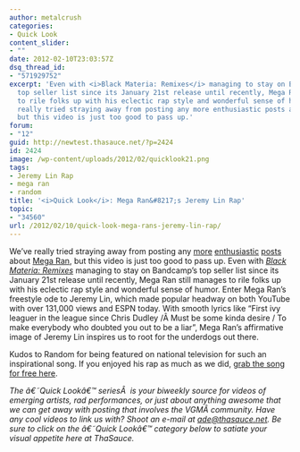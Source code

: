 ```yaml
---
author: metalcrush
categories:
- Quick Look
content_slider:
- ""
date: 2012-02-10T23:03:57Z
dsq_thread_id:
- "571929752"
excerpt: 'Even with <i>Black Materia: Remixes</i> managing to stay on Bandcamp''s
  top seller list since its January 21st release until recently, Mega Ran still manages
  to rile folks up with his eclectic rap style and wonderful sense of humor. We''ve
  really tried straying away from posting any more enthusiastic posts about Mega Ran,
  but this video is just too good to pass up.'
forum:
- "12"
guid: http://newtest.thasauce.net/?p=2424
id: 2424
image: /wp-content/uploads/2012/02/quicklook21.png
tags:
- Jeremy Lin Rap
- mega ran
- random
title: '<i>Quick Look</i>: Mega Ran&#8217;s Jeremy Lin Rap'
topic:
- "34560"
url: /2012/02/10/quick-look-mega-rans-jeremy-lin-rap/
---
```


<center>
</center>

We&#8217;ve really tried straying away from posting any [more](http://newtest.thasauce.net/2012/01/24/randoms-black-materia-remixes-scheduled-for-release-on-jan-31st/) [enthusiastic](http://thasauce.net/2011/06/26/mega-ran-releases-new-video-one-winged-angel/) [posts](http://thasauce.net/2011/08/23/quick-look-mega-rans-pump-it-up-feat-adam-warrock/) about [Mega Ran](http://megaran.com/), but this video is just too good to pass up. Even with _[Black Materia: Remixes](http://megaranmusic.com/album/black-materia-the-remixes)_ managing to stay on Bandcamp&#8217;s top seller list since its January 21st release until recently, Mega Ran still manages to rile folks up with his eclectic rap style and wonderful sense of humor. Enter Mega Ran&#8217;s freestyle ode to Jeremy Lin, which made popular headway on both YouTube with over 131,000 views and ESPN today. With smooth lyrics like &#8220;First ivy leaguer in the league since Chris Dudley /Â Must be some kinda desire / To make everybody who doubted you out to be a liar&#8221;, Mega Ran&#8217;s affirmative image of Jeremy Lin inspires us to root for the underdogs out there.

Kudos to Random for being featured on national television for such an inspirational song. If you enjoyed his rap as much as we did, [grab the song for free here](http://megaranmusic.com/track/mega-rans-jeremy-lin-rap).

_The â€˜Quick Lookâ€™ seriesÂ  is your biweekly source for videos of emerging artists, rad performances, or just about anything awesome that we can get away with posting that involves the VGMÂ community. Have any cool videos to link us with? Shoot an e-mail at ade@thasauce.net. Be sure to click on the â€˜Quick Lookâ€™ category below to satiate your visual appetite here at ThaSauce._
